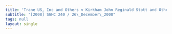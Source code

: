 ```yaml
---
title: 'Trane US, Inc and Others v Kirkham John Reginald Stott and Others'
subtitle: "[2008] SGHC 240 / 26\_December\_2008"
tags: null
layout: single
---
```


